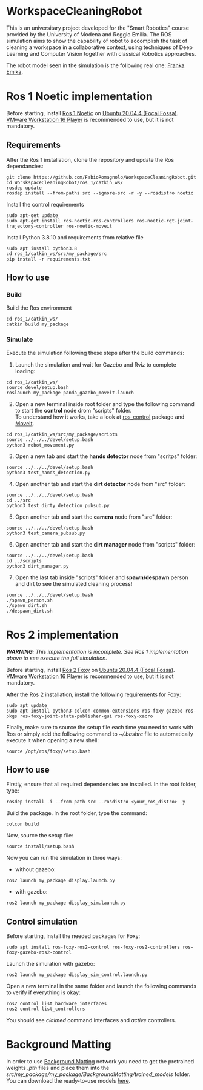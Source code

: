 # WorkspaceCleaningRobot
This is an universitary project developed for the "Smart Robotics" course provided by the University of Modena and Reggio Emilia.
The ROS simulation aims to show the capability of robot to accomplish the task of cleaning a workspace in a collaborative context, using techniques of Deep Learning and Computer Vision together with classical Robotics approaches. 

The robot model seen in the simulation is the following real one: [Franka Emika](https://www.franka.de/).

# Ros 1 Noetic implementation
Before starting, install [Ros 1 Noetic](http://wiki.ros.org/noetic/Installation/Ubuntu) on [Ubuntu 20.04.4 (Focal Fossa)](https://releases.ubuntu.com/20.04/).<br>
[VMware Workstation 16 Player](https://www.vmware.com/it/products/workstation-player/workstation-player-evaluation.html) is recommended to use, but it is not mandatory.

## Requirements
After the Ros 1 installation, clone the repository and update the Ros dependancies:
```
git clone https://github.com/FabioRomagnolo/WorkspaceCleaningRobot.git
cd WorskspaceCleaningRobot/ros_1/catkin_ws/
rosdep update
rosdep install --from-paths src --ignore-src -r -y --rosdistro noetic
```

Install the control requirements
```
sudo apt-get update
sudo apt-get install ros-noetic-ros-controllers ros-noetic-rqt-joint-trajectory-controller ros-noetic-moveit
```

Install Python 3.8.10 and requirements from relative file
```
sudo apt install python3.8
cd ros_1/catkin_ws/src/my_package/src
pip install -r requirements.txt
```

## How to use
### Build
Build the Ros environment
```
cd ros_1/catkin_ws/
catkin build my_package
```

### Simulate
Execute the simulation following these steps after the build commands:

1. Launch the simulation and wait for Gazebo and Rviz to complete loading:
```
cd ros_1/catkin_ws/
source devel/setup.bash
roslaunch my_package panda_gazebo_moveit.launch
```

2. Open a new terminal inside root folder and type the following command to start the **control** node drom "scripts" folder.<br>
   To understand how it works, take a look at [ros_control](http://wiki.ros.org/ros_control) package and [MoveIt](https://moveit.ros.org/).
```
cd ros_1/catkin_ws/src/my_package/scripts
source ../../../devel/setup.bash
python3 robot_movement.py
```

3. Open a new tab and start the **hands detector** node from "scritps" folder:
```
source ../../../devel/setup.bash
python3 test_hands_detection.py
```

4. Open another tab and start the **dirt detector** node from "src" folder:
```
source ../../../devel/setup.bash
cd ../src
python3 test_dirty_detection_pubsub.py
```

5. Open another tab and start the **camera** node from "src" folder:
```
source ../../../devel/setup.bash
python3 test_camera_pubsub.py
```

6. Open another tab and start the **dirt manager** node from "scripts" folder:
```
source ../../../devel/setup.bash
cd ../scripts
python3 dirt_manager.py
```

7. Open the last tab inside "scripts" folder and **spawn/despawn** person and dirt to see the simulated cleaning process!
```
source ../../../devel/setup.bash
./spawn_person.sh
./spawn_dirt.sh
./despawn_dirt.sh
```

# Ros 2 implementation
***WARNING**: This implementation is incomplete. See Ros 1 implementation above to see execute the full simulation.*

Before starting, install [Ros 2 Foxy](https://docs.ros.org/en/foxy/Installation/Ubuntu-Install-Debians.html) on [Ubuntu 20.04.4 (Focal Fossa)](https://releases.ubuntu.com/20.04/).<br>
[VMware Workstation 16 Player](https://www.vmware.com/it/products/workstation-player/workstation-player-evaluation.html) is recommended to use, but it is not mandatory.

After the Ros 2 installation, install the following requirements for Foxy:
```
sudo apt update
sudo apt install python3-colcon-common-extensions ros-foxy-gazebo-ros-pkgs ros-foxy-joint-state-publisher-gui ros-foxy-xacro
```

Finally, make sure to source the setup file each time you need to work with Ros or simply add the following command to _~/.bashrc_ file to automatically execute it when opening a new shell:
```
source /opt/ros/foxy/setup.bash
```

## How to use
Firstly, ensure that all required dependencies are installed. In the root folder, type:
```
rosdep install -i --from-path src --rosdistro <your_ros_distro> -y
```

Build the package. In the root folder, type the command:
```
colcon build
```

Now, source the setup file:
```
source install/setup.bash
```

Now you can run the simulation in three ways:
- without gazebo:
```
ros2 launch my_package display.launch.py
```
- with gazebo:
```
ros2 launch my_package display_sim.launch.py
```

## Control simulation
Before starting, install the needed packages for Foxy:
```
sudo apt install ros-foxy-ros2-control ros-foxy-ros2-controllers ros-foxy-gazebo-ros2-control
```
Launch the simulation with gazebo:
```
ros2 launch my_package display_sim_control.launch.py
```
Open a new terminal in the same folder and launch the following commands to verify if everything is okay:
```
ros2 control list_hardware_interfaces
ros2 control list_controllers
```
You should see _claimed_ command interfaces and _active_ controllers.

# Background Matting
In order to use [Background Matting](https://grail.cs.washington.edu/projects/background-matting-v2/#/) network you need to get the pretrained weights _.pth_ files
and place them into the _src/my_package/my_package/BackgroundMatting/trained_models_ folder.<br>
You can download the ready-to-use models [here](https://drive.google.com/drive/folders/1vaTjLTk2CoNzMOgeO70Tjsn5DlFF_cJH?usp=sharing).
